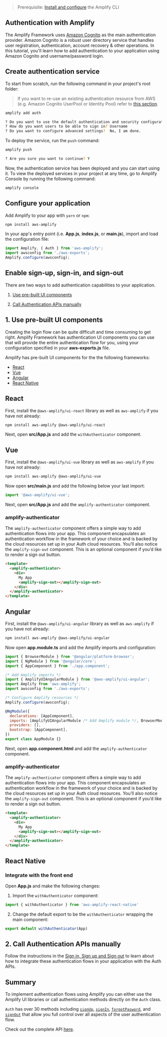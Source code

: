 > Prerequisite: [Install and configure](~/cli/start/install.md) the Amplify CLI

## Authentication with Amplify

The Amplify Framework uses [Amazon Cognito](https://aws.amazon.com/cognito/) as the main authentication provider. Amazon Cognito is a robust user directory service that handles user registration, authentication, account recovery & other operations. In this tutorial, you'll learn how to add authentication to your application using Amazon Cognito and username/password login.

## Create authentication service
To start from scratch, run the following command in your project's root folder:

> If you want to re-use an existing authentication resource from AWS (e.g. Amazon Cognito UserPool or Identity Pool) refer to [this section](~/lib/auth/start.md#re-use-existing-authentication-resource).

```sh
amplify add auth

? Do you want to use the default authentication and security configuration? Default configuration
? How do you want users to be able to sign in? Username
? Do you want to configure advanced settings?  No, I am done.
```

To deploy the service, run the `push` command:

```sh
amplify push

? Are you sure you want to continue? Y
```

Now, the authentication service has been deployed and you can start using it. To view the deployed services in your project at any time, go to Amplify Console by running the following command:

```sh
amplify console
```

## Configure your application

Add Amplify to your app with `yarn` or `npm`:

```bash
npm install aws-amplify
```

In your app's entry point (i.e. __App.js__, __index.js__, or __main.js__), import and load the configuration file:

```javascript
import Amplify, { Auth } from 'aws-amplify';
import awsconfig from './aws-exports';
Amplify.configure(awsconfig);
```

## Enable sign-up, sign-in, and sign-out

There are two ways to add authentication capabilities to your application.

1. [Use pre-built UI components](#n1-use-pre-built-ui-components)

2. [Call Authentication APIs manually](#n2-call-authentication-apis-manually)

## 1. Use pre-built UI components

Creating the login flow can be quite difficult and time consuming to get right. Amplify Framework has authentication UI components you can use that will provide the entire authentication flow for you, using your configuration specified in your __aws-exports.js__ file.

Amplify has pre-built UI components for the the following frameworks:

- [React](#react)
- [Vue](#vue)
- [Angular](#angular)
- [React Native](#react-native)

## React

First, install the `@aws-amplify/ui-react` library as well as `aws-amplify` if you have not already:

```sh
npm install aws-amplify @aws-amplify/ui-react
```

Next, open __src/App.js__ and add the `withAuthenticator` component.

<inline-fragment src="~/ui/auth/fragments/react/withauthenticator.md"></inline-fragment>

## Vue

First, install the `@aws-amplify/ui-vue` library as well as `aws-amplify` if you have not already:

```sh
npm install aws-amplify @aws-amplify/ui-vue
```

Now open __src/main.js__ and add the following below your last import:

```js
import '@aws-amplify/ui-vue';
```

Next, open __src/App.js__ and add the `amplify-authenticator` component.

### amplify-authenticator

The `amplify-authenticator` component offers a simple way to add authentication flows into your app. This component encapsulates an authentication workflow in the framework of your choice and is backed by the cloud resources set up in your Auth cloud resources. You’ll also notice the `amplify-sign-out` component. This is an optional component if you’d like to render a sign out button.


```html
<template>
  <amplify-authenticator>
    <div>
      My App
      <amplify-sign-out></amplify-sign-out>
    </div>
  </amplify-authenticator>
</template>
```

## Angular

First, install the `@aws-amplify/ui-angular` library as well as `aws-amplify` if you have not already:

```sh
npm install aws-amplify @aws-amplify/ui-angular
```

Now open __app.module.ts__ and add the Amplify imports and configuration:

```js
import { BrowserModule } from '@angular/platform-browser';
import { NgModule } from '@angular/core';
import { AppComponent } from './app.component';

/* Add Amplify imports */
import { AmplifyUIAngularModule } from '@aws-amplify/ui-angular';
import Amplify from 'aws-amplify';
import awsconfig from './aws-exports';

/* Configure Amplify resources */
Amplify.configure(awsconfig);

@NgModule({
  declarations: [AppComponent],
  imports: [AmplifyUIAngularModule /* Add Amplify module */, BrowserModule],
  providers: [],
  bootstrap: [AppComponent],
})
export class AppModule {}
```

Next, open __app.component.html__ and add the `amplify-authenticator` component.

### amplify-authenticator

The `amplify-authenticator` component offers a simple way to add authentication flows into your app. This component encapsulates an authentication workflow in the framework of your choice and is backed by the cloud resources set up in your Auth cloud resources. You’ll also notice the `amplify-sign-out` component. This is an optional component if you’d like to render a sign out button.


```html
<template>
  <amplify-authenticator>
    <div>
      My App
      <amplify-sign-out></amplify-sign-out>
    </div>
  </amplify-authenticator>
</template>
```

## React Native

<inline-fragment src="~/start/getting-started/fragments/reactnative/getting-started-steps.md"></inline-fragment>

### Integrate with the front end

Open __App.js__ and make the following changes:

1. Import the `withAuthenticator` component:

```javascript
import { withAuthenticator } from 'aws-amplify-react-native'
```

2. Change the default export to be the `withAuthenticator` wrapping the main component:

```javascript
export default withAuthenticator(App)
```

## 2. Call Authentication APIs manually

Follow the instructions in the [Sign in, Sign up and Sign out](~/lib/auth/emailpassword.md) to learn about how to integrate these authentication flows in your application with the Auth APIs.

## Summary

To implement authentication flows using Amplify you can either use the Amplify UI libraries or call authentication methods directly on the `Auth` class.

`Auth` has over 30 methods including [`signUp`](~/lib/auth/emailpassword.md#sign-up), [`signIn`](~/lib/auth/emailpassword.md#sign-in), [`forgotPasword`](~/lib/auth/manageusers.md#forgot-password), and [`signOut`](~/lib/auth/emailpassword.md#sign-out) that allow you full control over all aspects of the user authentication flow.

Check out the complete API [here](https://aws-amplify.github.io/amplify-js/api/classes/authclass.html).